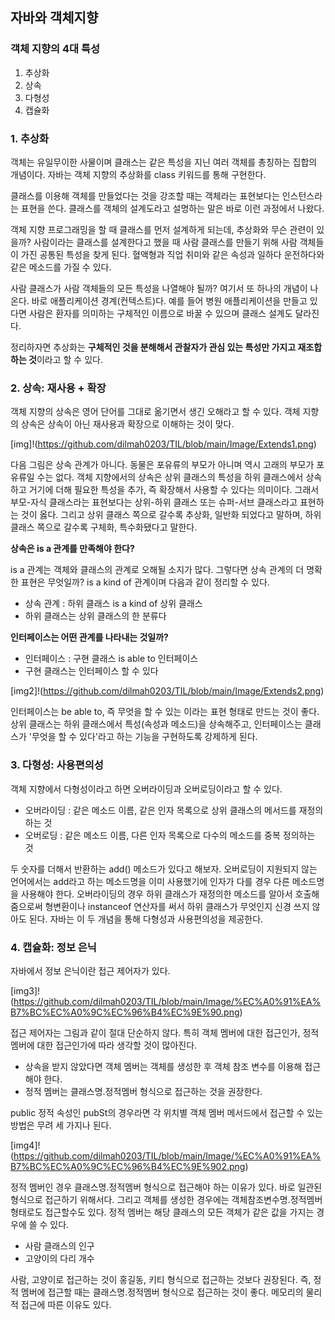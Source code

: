 ## 자바와 객체지향

### 객체 지향의 4대 특성

1. 추상화
2. 상속
3. 다형성
4. 캡슐화

### 1. 추상화 

객체는 유일무이한 사물이며 클래스는 같은 특성을 지닌 여러 객체를 총칭하는 집합의 개념이다. 자바는 객체 지향의 추상화를 class 키워드를 통해 구현한다. 

클래스를 이용해 객체를 만들었다는 것을 강조할 때는 객체라는 표현보다는 인스턴스라는 표현을 쓴다. 클래스를 객체의 설계도라고 설명하는 말은 바로 이런 과정에서 나왔다.

객체 지향 프로그래밍을 할 때 클래스를 먼저 설계하게 되는데, 추상화와 무슨 관련이 있을까? 사람이라는 클래스를 설계한다고 했을 때 사람 클래스를 만들기 위해 사람 객체들이 가진 공통된 특성을 찾게 된다. 혈액형과 직업 취미와 같은 속성과 일하다 운전하다와 같은 메소드를 가질 수 있다.

사람 클래스가 사람 객체들의 모든 특성을 나열해야 될까? 여기서 또 하나의 개념이 나온다. 바로 애플리케이션 경계(컨텍스트)다. 예를 들어 병원 애플리케이션을 만들고 있다면 사람은 환자를 의미하는 구체적인 이름으로 바꿀 수 있으며 클래스 설계도 달라진다.

정리하자면 추상화는 **구체적인 것을 분해해서 관찰자가 관심 있는 특성만 가지고 재조합하는 것**이라고 할 수 있다.

### 2. 상속: 재사용 + 확장

객체 지향의 상속은 영어 단어를 그대로 옮기면서 생긴 오해라고 할 수 있다. 객체 지향의 상속은 상속이 아닌 재사용과 확장으로 이해하는 것이 맞다.

[img]!(https://github.com/dilmah0203/TIL/blob/main/Image/Extends1.png)

다음 그림은 상속 관계가 아니다. 동물은 포유류의 부모가 아니며 역시 고래의 부모가 포유류일 수는 없다. 객체 지향에서의 상속은 상위 클래스의 특성을 하위 클래스에서 상속하고 거기에 더해 필요한 특성을 추가, 즉 확장해서 사용할 수 있다는 의미이다. 그래서 부모-자식 클래스라는 표현보다는 상위-하위 클래스 또는 슈퍼-서브 클래스라고 표현하는 것이 옳다. 그리고 상위 클래스 쪽으로 갈수록 추상화, 일반화 되었다고 말하며, 하위 클래스 쪽으로 갈수록 구체화, 특수화됐다고 말한다.

**상속은 is a 관계를 만족해야 한다?**

is a 관계는 객체와 클래스의 관계로 오해될 소지가 많다. 그렇다면 상속 관계의 더 명확한 표현은 무엇일까? is a kind of 관계이며 다음과 같이 정리할 수 있다.

- 상속 관계 : 하위 클래스 is a kind of 상위 클래스
- 하위 클래스는 상위 클래스의 한 분류다

**인터페이스는 어떤 관계를 나타내는 것일까?**

- 인터페이스 : 구현 클래스 is able to 인터페이스
- 구현 클래스는 인터페이스 할 수 있다

[img2]!(https://github.com/dilmah0203/TIL/blob/main/Image/Extends2.png)


인터페이스는 be able to, 즉 무엇을 할 수 있는 이라는 표현 형태로 만드는 것이 좋다. 상위 클래스는 하위 클래스에서 특성(속성과 메소드)을 상속해주고, 인터페이스는 클래스가 '무엇을 할 수 있다'라고 하는 기능을 구현하도록 강제하게 된다.

### 3. 다형성: 사용편의성

객체 지향에서 다형성이라고 하면 오버라이딩과 오버로딩이라고 할 수 있다.

- 오버라이딩 : 같은 메소드 이름, 같은 인자 목록으로 상위 클래스의 메서드를 재정의하는 것
- 오버로딩 : 같은 메소드 이름, 다른 인자 목록으로 다수의 메소드를 중복 정의하는 것

두 숫자를 더해서 반환하는 add() 메소드가 있다고 해보자. 오버로딩이 지원되지 않는 언어에서는 add라고 하는 메소드명을 이미 사용했기에 인자가 다를 경우 다른 메소드명을 사용해야 한다. 오버라이딩의 경우 하위 클래스가 재정의한 메소드를 알아서 호출해 줌으로써 형변환이나 instanceof 연산자를 써서 하위 클래스가 무엇인지 신경 쓰지 않아도 된다. 자바는 이 두 개념을 통해 다형성과 사용편의성을 제공한다.

### 4. 캡슐화: 정보 은닉

자바에서 정보 은닉이란 접근 제어자가 있다.

[img3]!(https://github.com/dilmah0203/TIL/blob/main/Image/%EC%A0%91%EA%B7%BC%EC%A0%9C%EC%96%B4%EC%9E%90.png)

접근 제어자는 그림과 같이 절대 단순하지 않다. 특히 객체 멤버에 대한 접근인가, 정적 멤버에 대한 접근인가에 따라 생각할 것이 많아진다.

- 상속을 받지 않았다면 객체 멤버는 객체를 생성한 후 객체 참조 변수를 이용해 접근해야 한다.
- 정적 멤버는 클래스명.정적멤버 형식으로 접근하는 것을 권장한다.

public 정적 속성인 pubSt의 경우라면 각 위치별 객체 멤버 메서드에서 접근할 수 있는 방법은 무려 세 가지나 된다.

[img4]!(https://github.com/dilmah0203/TIL/blob/main/Image/%EC%A0%91%EA%B7%BC%EC%A0%9C%EC%96%B4%EC%9E%902.png)

정적 멤버인 경우 클래스명.정적멤버 형식으로 접근해야 하는 이유가 있다. 바로 일관된 형식으로 접근하기 위해서다. 그리고 객체를 생성한 경우에는 객체참조변수명.정적멤버 형태로도 접근할수도 있다. 정적 멤버는 해당 클래스의 모든 객체가 같은 값을 가지는 경우에 쓸 수 있다.

- 사람 클래스의 인구
- 고양이의 다리 개수

사람, 고양이로 접근하는 것이 홍길동, 키티 형식으로 접근하는 것보다 권장된다. 즉, 정적 멤버에 접근할 때는 클래스명.정적멤버 형식으로 접근하는 것이 좋다. 메모리의 물리적 접근에 따른 이유도 있다.
